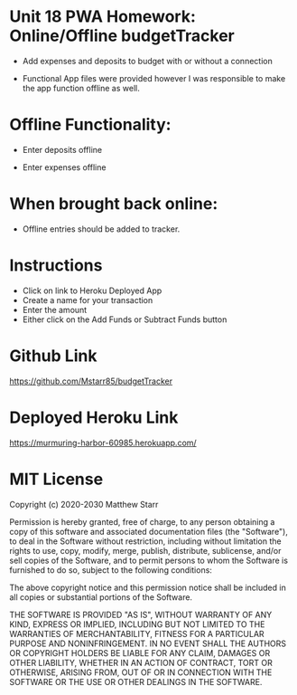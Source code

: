 # Unit 18 PWA Homework: Online/Offline budgetTracker
 * Add expenses and deposits to budget with or without a connection

 * Functional App files were provided however I was responsible to make the app function offline as well.


# Offline Functionality:

  * Enter deposits offline

  * Enter expenses offline

# When brought back online:

  * Offline entries should be added to tracker.

# Instructions

  * Click on link to Heroku Deployed App 
  * Create a name for your transaction
  * Enter the amount 
  * Either click on the Add Funds or Subtract Funds button 
  
# Github Link

https://github.com/Mstarr85/budgetTracker


# Deployed Heroku Link

https://murmuring-harbor-60985.herokuapp.com/



# MIT License

Copyright (c) 2020-2030 Matthew Starr

Permission is hereby granted, free of charge, to any person obtaining a copy
of this software and associated documentation files (the "Software"), to deal
in the Software without restriction, including without limitation the rights
to use, copy, modify, merge, publish, distribute, sublicense, and/or sell
copies of the Software, and to permit persons to whom the Software is
furnished to do so, subject to the following conditions:

The above copyright notice and this permission notice shall be included in
all copies or substantial portions of the Software.

THE SOFTWARE IS PROVIDED "AS IS", WITHOUT WARRANTY OF ANY KIND, EXPRESS OR
IMPLIED, INCLUDING BUT NOT LIMITED TO THE WARRANTIES OF MERCHANTABILITY,
FITNESS FOR A PARTICULAR PURPOSE AND NONINFRINGEMENT. IN NO EVENT SHALL THE
AUTHORS OR COPYRIGHT HOLDERS BE LIABLE FOR ANY CLAIM, DAMAGES OR OTHER
LIABILITY, WHETHER IN AN ACTION OF CONTRACT, TORT OR OTHERWISE, ARISING FROM,
OUT OF OR IN CONNECTION WITH THE SOFTWARE OR THE USE OR OTHER DEALINGS IN
THE SOFTWARE.




























